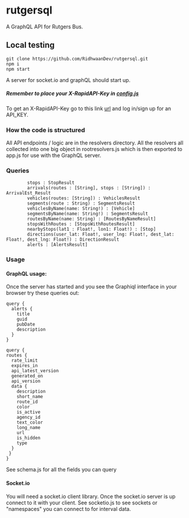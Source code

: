 # rutgersql
A GraphQL API for Rutgers Bus.

## Local testing

```
git clone https://github.com/RidhwaanDev/rutgersql.git
npm i
npm start
```
A server for socket.io and graphQL should start up. 

##### Remember to place your  X-RapidAPI-Key in  [config.js](https://github.com/RidhwaanDev/rutgersql/blob/master/src/config.js) 

To get an X-RapidAPI-Key go to this link [url](https://rapidapi.com/transloc/api/openapi-1-2) and log in/sign up for an API_KEY.

### How the code is structured

All API endpoints / logic are in the resolvers directory. All the resolvers all collected into one big object in rootresolvers.js which is then exported to app.js for use
with the GraphQL server. 


### Queries
```		routes : RouteResult,
		stops : StopResult
		arrivals(routes : [String], stops : [String]) : ArrivalEst_Result
		vehicles(routes: [String]) : VehiclesResult
		segments(route : String) : SegmentsResult
		vehiclesByName(name: String!) : [Vehicle]
		segmentsByName(name: String!) : SegmentsResult
		routesByName(name: String) : [RoutesByNameResult]
		stopsWithRoutes : [StopsWithRoutesResult]
		nearbyStops(lat1 : Float!, lon1: Float!) : [Stop] 
        directions(user_lat: Float!, user_lng: Float!, dest_lat: Float!, dest_lng: Float!) : DirectionResult
        alerts : [AlertsResult]
```
### Usage

#### GraphQL usage:

Once the server has started and you see the Graphiql interface in your browser try these queries out:

```
query {
  alerts {
    title
    guid
    pubDate
    description
  }
}
```

```
query {
routes {
  rate_limit
  expires_in
  api_latest_version
  generated_on
  api_version
  data {
    description
    short_name
    route_id
    color
    is_active
    agency_id
    text_color
    long_name
    url
    is_hidden
    type
  } 
 }
}
```

See schema.js for all the fields you can query

#### Socket.io

You will need a socket.io client library. Once the socket.io server is up connect to it with your client. See socketio.js to see sockets or "namespaces" you can connect to for interval data.